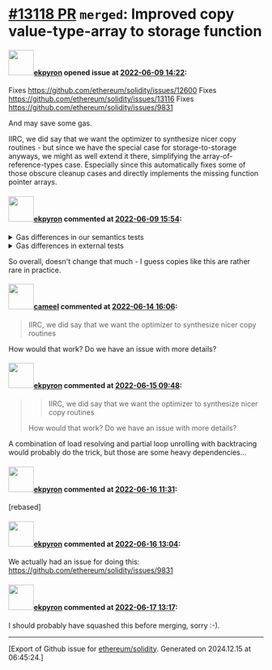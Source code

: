 # [\#13118 PR](https://github.com/ethereum/solidity/pull/13118) `merged`: Improved copy value-type-array to storage function

#### <img src="https://avatars.githubusercontent.com/u/1347491?v=4" width="50">[ekpyron](https://github.com/ekpyron) opened issue at [2022-06-09 14:22](https://github.com/ethereum/solidity/pull/13118):

Fixes https://github.com/ethereum/solidity/issues/12600
Fixes https://github.com/ethereum/solidity/issues/13116
Fixes https://github.com/ethereum/solidity/issues/9831

And may save some gas.

IIRC, we did say that we want the optimizer to synthesize nicer copy routines - but since we have the special case for storage-to-storage anyways, we might as well extend it there, simplifying the array-of-reference-types case. Especially since this automatically fixes some of those obscure cleanup cases and directly implements the missing function pointer arrays.

#### <img src="https://avatars.githubusercontent.com/u/1347491?v=4" width="50">[ekpyron](https://github.com/ekpyron) commented at [2022-06-09 15:54](https://github.com/ethereum/solidity/pull/13118#issuecomment-1151315494):

<details><summary>Gas differences in our semantics tests</summary>

| File name                                                                |   IR-optimized (%) |   Legacy-Optimized (%) |   Legacy (%) |
|--------------------------------------------------------------------------|--------------------|------------------------|--------------|
| events/event_dynamic_nested_array_storage_v2.sol                         |         0.00756221 |              0         |     0        |
| constructor/constructor_static_array_argument.sol                        |        -0.0803064  |              0         |     0        |
| constructor/arrays_in_constructors.sol                                   |        -0.094632   |              0         |     0        |
| abiEncoderV2/storage_array_encoding.sol                                  |        -0.0599833  |              0         |     0        |
| userDefinedValueType/calldata.sol                                        |        -0.0687657  |              0         |     0        |
| abiEncoderV1/struct/struct_storage_ptr.sol                               |        -0.0486177  |              0         |     0        |
| array/constant_var_as_array_length.sol                                   |        -0.0839802  |              0         |     0        |
| array/function_type_array_to_storage.sol                                 |         0          |              0         |     0        |
| array/cleanup_during_multi_element_per_slot_copy.sol                     |         0          |              0         |     0        |
| array/arrays_complex_from_and_to_storage.sol                             |        -1.5155     |              0         |     0        |
| array/push/array_push_struct_from_calldata.sol                           |        -0.823266   |             -0.824884  |    -1.80021  |
| array/push/array_push_nested_from_calldata.sol                           |         0.049656   |              0         |     0        |
| array/push/array_push_struct.sol                                         |        -0.787367   |              0         |     0        |
| array/copying/array_copy_different_packing.sol                           |        -0.479556   |              0         |     0        |
| array/copying/array_nested_calldata_to_storage.sol                       |        -0.00787302 |              0         |     0        |
| array/copying/array_nested_memory_to_storage.sol                         |        -0.0230536  |              0         |     0        |
| array/copying/copy_function_internal_storage_array.sol                   |        -0.923761   |              0         |     0        |
| array/copying/calldata_array_dynamic_to_storage.sol                      |        -0.0504382  |              0         |     0        |
| array/copying/array_copy_calldata_storage.sol                            |        -0.372494   |              0         |     0        |
| array/copying/array_copy_nested_array.sol                                |        -0.00956752 |              0         |     0        |
| array/copying/array_of_structs_containing_arrays_memory_to_storage.sol   |        -0.155599   |              0         |     0        |
| array/copying/array_copy_clear_storage.sol                               |         0.00967607 |              0         |     0        |
| array/copying/array_of_structs_containing_arrays_calldata_to_storage.sol |         0.0216644  |              0         |     0        |
| array/copying/array_copy_cleanup_uint40.sol                              |         0.0156555  |              0         |     0        |
| structs/calldata/calldata_struct_with_nested_array_to_storage.sol        |         0.00493029 |              0.0137536 |    -0.815989 |
| various/destructuring_assignment.sol                                     |        -0.0434794  |              0         |     0        |
| various/skip_dynamic_types_for_structs.sol                               |        -0.0223868  |              0         |     0        |
</details>

<details><summary>Gas differences in external tests</summary>

IR-NO-OPTIMIZE
|------------------|---------------|----------------|------------|
|          project | bytecode_size | deployment_gas | method_gas |
|------------------|---------------|----------------|------------|
|           bleeps |               |                |            |
|            brink |               |                |            |
|        chainlink |               |                |            |
|           colony |            0% |                |            |
|        elementfi |               |                |            |
|              ens |               |                |            |
|            euler |               |                |            |
|           gnosis |               |                |            |
|              gp2 |               |                |            |
|  perpetual-pools |               |                |            |
|    pool-together |               |                |            |
|         prb-math |               |                |            |
|          trident |               |                |            |
|          uniswap |               |                |            |
| yield_liquidator |               |                |            |
|         zeppelin |               |                |            |
|------------------|---------------|----------------|------------|

IR-OPTIMIZE-EVM+YUL
|------------------|---------------|----------------|------------|
|          project | bytecode_size | deployment_gas | method_gas |
|------------------|---------------|----------------|------------|
|           bleeps |        +0.02% |             0% |         0% |
|            brink |            0% |                |            |
|        chainlink |        -0.08% |         -0.05% |     -0.27% |
|           colony |            0% |                |            |
|        elementfi |            0% |                |            |
|              ens |            0% |             0% |         0% |
|            euler |            0% |             0% |        -0% |
|           gnosis |            0% |            -0% |        -0% |
|              gp2 |        +0.02% |         +0.03% |        -0% |
|  perpetual-pools |           +0% |            +0% |     +0.01% |
|    pool-together |        -0.08% |          -0.1% |     -0.13% |
|         prb-math |            0% |            +0% |         0% |
|          trident |            0% |            -0% |        +0% |
|          uniswap |            0% |            -0% |        -0% |
| yield_liquidator |            0% |            -0% |         0% |
|         zeppelin |           -0% |         +0.01% |        -0% |
|------------------|---------------|----------------|------------|

IR-OPTIMIZE-EVM-ONLY
|------------------|---------------|----------------|------------|
|          project | bytecode_size | deployment_gas | method_gas |
|------------------|---------------|----------------|------------|
|           bleeps |               |                |            |
|            brink |               |                |            |
|        chainlink |               |                |            |
|           colony |            0% |                |            |
|        elementfi |               |                |            |
|              ens |               |                |            |
|            euler |               |                |            |
|           gnosis |               |                |            |
|              gp2 |               |                |            |
|  perpetual-pools |               |                |            |
|    pool-together |               |                |            |
|         prb-math |               |                |            |
|          trident |               |                |            |
|          uniswap |               |                |            |
| yield_liquidator |               |                |            |
|         zeppelin |               |                |            |
|------------------|---------------|----------------|------------|

LEGACY-NO-OPTIMIZE
|------------------|---------------|----------------|------------|
|          project | bytecode_size | deployment_gas | method_gas |
|------------------|---------------|----------------|------------|
|           bleeps |               |                |            |
|            brink |            0% |                |            |
|        chainlink |            0% |                |            |
|           colony |            0% |                |            |
|        elementfi |            0% |                |            |
|              ens |            0% |                |            |
|            euler |            0% |            +0% |        -0% |
|           gnosis |            0% |             0% |        +0% |
|              gp2 |            0% |                |            |
|  perpetual-pools |            0% |            +0% |        +0% |
|    pool-together |        +0.02% |         +0.03% |     -0.34% |
|         prb-math |            0% |            +0% |         0% |
|          trident |            0% |            +0% |        -0% |
|          uniswap |            0% |            -0% |        +0% |
| yield_liquidator |            0% |            +0% |         0% |
|         zeppelin |            0% |            -0% |        +0% |
|------------------|---------------|----------------|------------|

LEGACY-OPTIMIZE-EVM+YUL
|------------------|---------------|----------------|------------|
|          project | bytecode_size | deployment_gas | method_gas |
|------------------|---------------|----------------|------------|
|           bleeps |            0% |             0% |         0% |
|            brink |            0% |                |            |
|        chainlink |            0% |             0% |        +0% |
|           colony |            0% |                |            |
|        elementfi |            0% |                |            |
|              ens |            0% |             0% |         0% |
|            euler |            0% |            -0% |        +0% |
|           gnosis |            0% |            -0% |        +0% |
|              gp2 |            0% |            -0% |        -0% |
|  perpetual-pools |            0% |            -0% |     +0.01% |
|    pool-together |        -0.01% |         -0.01% |     -0.18% |
|         prb-math |            0% |             0% |         0% |
|          trident |            0% |            +0% |        -0% |
|          uniswap |            0% |            -0% |         0% |
| yield_liquidator |            0% |            -0% |        +0% |
|         zeppelin |            0% |            +0% |        -0% |
|------------------|---------------|----------------|------------|

LEGACY-OPTIMIZE-EVM-ONLY
|------------------|---------------|----------------|------------|
|          project | bytecode_size | deployment_gas | method_gas |
|------------------|---------------|----------------|------------|
|           bleeps |               |                |            |
|            brink |            0% |                |            |
|        chainlink |            0% |             0% |        +0% |
|           colony |            0% |                |            |
|        elementfi |            0% |                |            |
|              ens |            0% |             0% |         0% |
|            euler |            0% |            -0% |        -0% |
|           gnosis |            0% |            -0% |        +0% |
|              gp2 |            0% |            +0% |        -0% |
|  perpetual-pools |            0% |            +0% |     +0.01% |
|    pool-together |        +0.02% |         +0.03% |     -0.24% |
|         prb-math |            0% |             0% |         0% |
|          trident |            0% |             0% |        -0% |
|          uniswap |            0% |            -0% |        +0% |
| yield_liquidator |            0% |             0% |         0% |
|         zeppelin |            0% |            -0% |        +0% |
|------------------|---------------|----------------|------------|
</details>

So overall, doesn't change that much - I guess copies like this are rather rare in practice.

#### <img src="https://avatars.githubusercontent.com/u/137030?v=4" width="50">[cameel](https://github.com/cameel) commented at [2022-06-14 16:06](https://github.com/ethereum/solidity/pull/13118#issuecomment-1155402618):

> IIRC, we did say that we want the optimizer to synthesize nicer copy routines 

How would that work? Do we have an issue with more details?

#### <img src="https://avatars.githubusercontent.com/u/1347491?v=4" width="50">[ekpyron](https://github.com/ekpyron) commented at [2022-06-15 09:48](https://github.com/ethereum/solidity/pull/13118#issuecomment-1156250740):

> > IIRC, we did say that we want the optimizer to synthesize nicer copy routines
> 
> How would that work? Do we have an issue with more details?

A combination of load resolving and partial loop unrolling with backtracing would probably do the trick, but those are some heavy dependencies...

#### <img src="https://avatars.githubusercontent.com/u/1347491?v=4" width="50">[ekpyron](https://github.com/ekpyron) commented at [2022-06-16 11:31](https://github.com/ethereum/solidity/pull/13118#issuecomment-1157553703):

[rebased]

#### <img src="https://avatars.githubusercontent.com/u/1347491?v=4" width="50">[ekpyron](https://github.com/ekpyron) commented at [2022-06-16 13:04](https://github.com/ethereum/solidity/pull/13118#issuecomment-1157636753):

We actually had an issue for doing this: https://github.com/ethereum/solidity/issues/9831

#### <img src="https://avatars.githubusercontent.com/u/1347491?v=4" width="50">[ekpyron](https://github.com/ekpyron) commented at [2022-06-17 13:17](https://github.com/ethereum/solidity/pull/13118#issuecomment-1158862413):

I should probably have squashed this before merging, sorry :-).


-------------------------------------------------------------------------------



[Export of Github issue for [ethereum/solidity](https://github.com/ethereum/solidity). Generated on 2024.12.15 at 06:45:24.]
